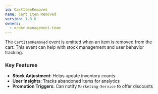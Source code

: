 ```yaml
---
id: CartItemRemoved
name: Cart Item Removed
version: 1.0.0
owners:
  - order-management-team
---
```


The `CartItemRemoved` event is emitted when an item is removed from the cart. This event can help with stock management and user behavior tracking.

<NodeGraph />

### Key Features

- **Stock Adjustment**: Helps update inventory counts  
- **User Insights**: Tracks abandoned items for analytics  
- **Promotion Triggers**: Can notify `Marketing-Service` to offer discounts  

